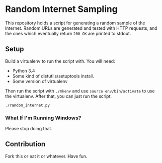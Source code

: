 # Random Internet Sampling

This repository holds a script for generating a random sample of the Internet.
Random URLs are generated and tested with HTTP requests, and the ones
which eventually return ```200 OK``` are printed to stdout.

## Setup

Build a virtualenv to run the script with. You will need:

* Python 3.4
* Some kind of distutils/setuptools install.
* Some version of virtualenv

Then run the script with ```./mkenv``` and use ```source env/bin/activate```
to use the virtualenv. After that, you can just run the script.

```
./random_internet.py
```

### What If I'm Running Windows?

Please stop doing that.

## Contribution

Fork this or eat it or whatever. Have fun.
